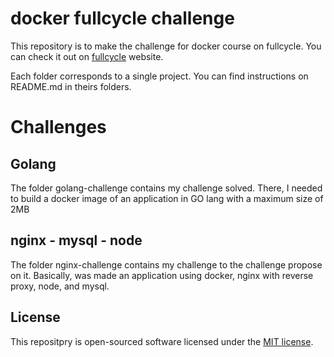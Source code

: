 # docker fullcycle challenge

This repository is to make the challenge for docker course on fullcycle.
You can check it out on [fullcycle](https://fullcycle.com.br/) website.

Each folder corresponds to a single project. You can find instructions on README.md in theirs folders.

# Challenges

## Golang

The folder golang-challenge contains my challenge solved. There, I needed to build a docker image of an application in GO lang with a maximum size of 2MB

## nginx - mysql - node

The folder nginx-challenge contains my challenge to the challenge propose on it.
Basically, was made an application using docker, nginx with reverse proxy, node, and mysql.

## License

This repositpry is open-sourced software licensed under the [MIT license](https://opensource.org/licenses/MIT).
